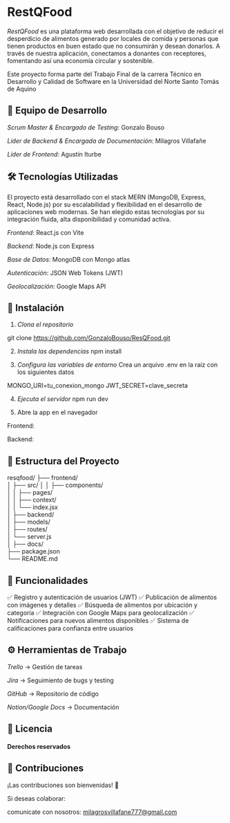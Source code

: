 # RestQFood

*RestQFood* es una plataforma web desarrollada con el objetivo de reducir el desperdicio de alimentos generado por locales de comida y personas que tienen productos en buen estado que no consumirán y desean donarlos. A través de nuestra aplicación, conectamos a donantes con receptores, fomentando así una economía circular y sostenible.

Este proyecto forma parte del Trabajo Final de la carrera Técnico en Desarrollo y Calidad de Software en la Universidad del Norte Santo Tomás de Aquino

## 👥 Equipo de Desarrollo
*Scrum Master & Encargado de Testing*: Gonzalo Bouso

*Líder de Backend & Encargada de Documentación*: Milagros Villafañe

*Líder de Frontend*: Agustín Iturbe

## 🛠 Tecnologías Utilizadas 
El proyecto está desarrollado con el stack MERN (MongoDB, Express, React, Node.js) por su escalabilidad y flexibilidad en el desarrollo de aplicaciones web modernas. Se han elegido estas tecnologías por su integración fluida, alta disponibilidad y comunidad activa.

*Frontend*: React.js con Vite

*Backend*: Node.js con Express

*Base de Datos*: MongoDB con Mongo atlas

*Autenticación*: JSON Web Tokens (JWT)

*Geolocalización*: Google Maps API

## 🚀 Instalación

1. *Clona el repositorio*

git clone https://github.com/GonzaloBouso/ResQFood.git

2. *Instala las dependencias*
npm install

3. *Configura las variables de entorno*
 Crea un arquivo .env en la raíz con los siguientes datos

 MONGO_URI=tu_conexion_mongo
 JWT_SECRET=clave_secreta

4. *Ejecuta el servidor*
 npm run dev

5. Abre la app en el navegador

Frontend: 

Backend: 


## 📂 Estructura del Proyecto
resqfood/
├── frontend/               
│   ├── src/
│   │   ├── components/      
│   │   ├── pages/           
│   │   ├── context/        
│   │   └── index.jsx        
│
├── backend/                
│   ├── models/              
│   ├── routes/      
│   └── server.js            
│
├── docs/                    
├── package.json             
└── README.md               


## 🌟 Funcionalidades

✅ Registro y autenticación de usuarios (JWT)
✅ Publicación de alimentos con imágenes y detalles
✅ Búsqueda de alimentos por ubicación y categoría
✅ Integración con Google Maps para geolocalización
✅ Notificaciones para nuevos alimentos disponibles
✅ Sistema de calificaciones para confianza entre usuarios


## ⚙ Herramientas de Trabajo

*Trello* → Gestión de tareas

*Jira* → Seguimiento de bugs y testing

*GitHub* → Repositorio de código

*Notion/Google Docs* → Documentación


## 📜 Licencia

#### Derechos reservados


## 🤝 Contribuciones

¡Las contribuciones son bienvenidas! 🎉

Si deseas colaborar:

comunicate con nosotros: milagrosvillafane777@gmail.com 
